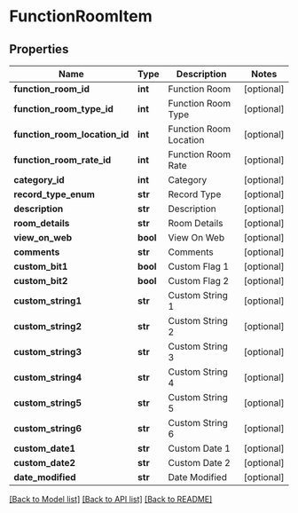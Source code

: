 # FunctionRoomItem

## Properties
Name | Type | Description | Notes
------------ | ------------- | ------------- | -------------
**function_room_id** | **int** | Function Room | [optional] 
**function_room_type_id** | **int** | Function Room Type | [optional] 
**function_room_location_id** | **int** | Function Room Location | [optional] 
**function_room_rate_id** | **int** | Function Room Rate | [optional] 
**category_id** | **int** | Category | [optional] 
**record_type_enum** | **str** | Record Type | [optional] 
**description** | **str** | Description | [optional] 
**room_details** | **str** | Room Details | [optional] 
**view_on_web** | **bool** | View On Web | [optional] 
**comments** | **str** | Comments | [optional] 
**custom_bit1** | **bool** | Custom Flag 1 | [optional] 
**custom_bit2** | **bool** | Custom Flag 2 | [optional] 
**custom_string1** | **str** | Custom String 1 | [optional] 
**custom_string2** | **str** | Custom String 2 | [optional] 
**custom_string3** | **str** | Custom String 3 | [optional] 
**custom_string4** | **str** | Custom String 4 | [optional] 
**custom_string5** | **str** | Custom String 5 | [optional] 
**custom_string6** | **str** | Custom String 6 | [optional] 
**custom_date1** | **str** | Custom Date 1 | [optional] 
**custom_date2** | **str** | Custom Date 2 | [optional] 
**date_modified** | **str** | Date Modified | [optional] 

[[Back to Model list]](../README.md#documentation-for-models) [[Back to API list]](../README.md#documentation-for-api-endpoints) [[Back to README]](../README.md)


